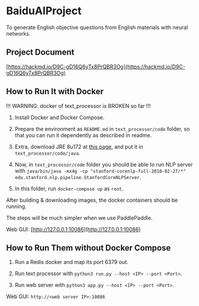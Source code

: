# BaiduAIProject

To generate English objective questions from English materials with neural networks.

## Project Document

[https://hackmd.io/D9C-gD16Q6yTx8PrQBR3Og](https://hackmd.io/D9C-gD16Q6yTx8PrQBR3Og)

## How to Run It with Docker

!!! WARNING: docker of text_processor is BROKEN so far !!!
1. Install Docker and Docker Compose.

2. Prepare the environment as `README.md` in `text_processor/code` folder, so that you can run it dependently as described in readme.

3. Extra, download JRE 8u172 at [this page](http://www.oracle.com/technetwork/java/javase/downloads/jre8-downloads-2133155.html), and put it in `text_processor/code/java`.

4. Now, in `text_processor/code` folder you should be able to run NLP server with `java/bin/java -mx4g -cp "stanford-corenlp-full-2018-02-27/*" edu.stanford.nlp.pipeline.StanfordCoreNLPServer`.

5. In this folder, run `docker-compose up` as `root`.

After building & downloading images, the docker containers should be running.

The steps will be much simpler when we use PaddlePaddle.

Web GUI: [http://127.0.0.1:10086](http://127.0.0.1:10086)

## How to Run Them without Docker Compose

1. Run a Redis docker and map its port 6379 out.

2. Run text processor with `python3 run.py --host <IP> --port <Port>`.

3. Run web server with `python3 app.py --host <IP> --port <Port>`.

Web GUI: `http://<web server IP>:10086`